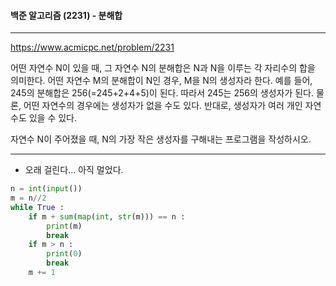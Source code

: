 #### 백준 알고리즘 (2231) - 분해합

---

https://www.acmicpc.net/problem/2231

어떤 자연수 N이 있을 때, 그 자연수 N의 분해합은 N과 N을 이루는 각 자리수의 합을 의미한다. 어떤 자연수 M의 분해합이 N인 경우, M을 N의 생성자라 한다. 예를 들어, 245의 분해합은 256(=245+2+4+5)이 된다. 따라서 245는 256의 생성자가 된다. 물론, 어떤 자연수의 경우에는 생성자가 없을 수도 있다. 반대로, 생성자가 여러 개인 자연수도 있을 수 있다.

자연수 N이 주어졌을 때, N의 가장 작은 생성자를 구해내는 프로그램을 작성하시오.

---

* 오래 걸린다... 아직 멀었다.

```python
n = int(input())
m = n//2
while True :
    if m + sum(map(int, str(m))) == n :
        print(m)
        break
    if m > n :
        print(0)
        break
    m += 1

```

